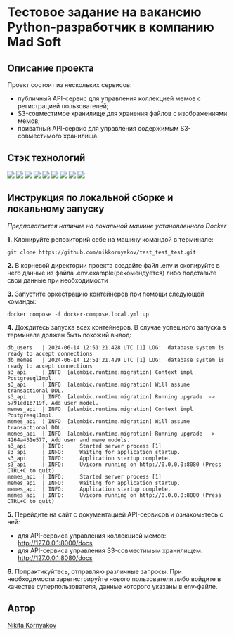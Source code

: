 # Тестовое задание на вакансию Python-разработчик в компанию Mad Soft
## Описание проекта
Проект состоит из нескольких сервисов:
- публичный API-сервис для управления коллекцией мемов с регистрацией пользователей;
- S3-совместимое хранилище для хранения файлов с изображениями мемов;
- приватный API-сервис для управления содержимым S3-совместимого хранилища.

## Стэк технологий
![](https://img.shields.io/badge/Python-white?logo=python&style=plastic)
![](https://img.shields.io/badge/FastAPI-white?logo=fastapi&style=plastic)
![](https://img.shields.io/badge/Pydantic-white?logo=pydantic&logoColor=black&style=plastic)
![](https://img.shields.io/badge/SQLAlchemy-white?logo=sqlalchemy&logoColor=black&style=plastic)
![](https://img.shields.io/badge/Alembic-white?logo=alembic&style=plastic)
![](https://img.shields.io/badge/Uvicorn-white?logo=uvicorn&style=plastic)
![](https://img.shields.io/badge/PostgreSQL-white?logo=postgresql&style=plastic)
![](https://img.shields.io/badge/AWS%20S3-white?logo=amazon-s3&style=plastic)
![](https://img.shields.io/badge/Docker-white?logo=docker&style=plastic)


## Инструкция по локальной сборке и локальному запуску
*Предполагается наличие на локальной машине установленного Docker*

**1.** Клонируйте репозиторий себе на машину командой в терминале:
  ```
  git clone https://github.com/nikkornyakov/test_test_test.git
  ```

**2.** В корневой директории проекта создайте файл .env и скопируйте в него данные из файла .env.example(рекомендуется) либо подставьте свои данные при необходимости

**3.** Запустите оркестрацию контейнеров при помощи следующей команды:
  ```
  docker compose -f docker-compose.local.yml up
  ```

**4.** Дождитесь запуска всех контейнеров. В случае успешного запуска в терминале должен быть похожий вывод:
  ```
  db_users   | 2024-06-14 12:51:21.428 UTC [1] LOG:  database system is ready to accept connections
  db_memes   | 2024-06-14 12:51:21.429 UTC [1] LOG:  database system is ready to accept connections
  s3_api     | INFO  [alembic.runtime.migration] Context impl PostgresqlImpl.
  s3_api     | INFO  [alembic.runtime.migration] Will assume transactional DDL.
  s3_api     | INFO  [alembic.runtime.migration] Running upgrade  -> 5791ed1b719f, Add user model.
  memes_api  | INFO  [alembic.runtime.migration] Context impl PostgresqlImpl.
  memes_api  | INFO  [alembic.runtime.migration] Will assume transactional DDL.
  memes_api  | INFO  [alembic.runtime.migration] Running upgrade  -> 4264a431e577, Add user and meme models.
  s3_api     | INFO:     Started server process [1]
  s3_api     | INFO:     Waiting for application startup.
  s3_api     | INFO:     Application startup complete.
  s3_api     | INFO:     Uvicorn running on http://0.0.0.0:8080 (Press CTRL+C to quit)
  memes_api  | INFO:     Started server process [1]
  memes_api  | INFO:     Waiting for application startup.
  memes_api  | INFO:     Application startup complete.
  memes_api  | INFO:     Uvicorn running on http://0.0.0.0:8000 (Press CTRL+C to quit)
  ```

**5.** Перейдите на сайт с документацией API-сервисов и ознакомьтесь с ней:
  - для API-сервиса управления коллекцией мемов: http://127.0.0.1:8000/docs
  - для API-сервиса управления S3-совместимым хранилищем: http://127.0.0.1:8080/docs

**6.** Попрактикуйтесь, отправляю различные запросы. При необходимости зарегистрируйте нового пользователя либо войдите в качестве суперпользователя, данные которого указаны в env-файле. 

## Автор

[Nikita Kornyakov](https://github.com/nikkornyakov)
